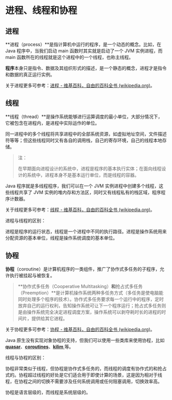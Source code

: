 # 进程、线程和协程

## 进程

**进程（process）**是指计算机中运行的程序，是一个动态的概念。比如，在 Java 程序中，当我们启动 main 函数时其实就是启动了一个 JVM 实例进程，而 main 函数所在的线程就是这个进程中的一个线程，也称主线程。

**程序**本身只是指令、数据及其组织形式的描述，是一个静态的概念，进程才是指令和数据的真正运行实例。

关于进程更多可参考：[进程 - 维基百科，自由的百科全书 (wikipedia.org)](https://zh.wikipedia.org/wiki/行程)。

## 线程

**线程（thread）**是操作系统能够进行运算调度的最小单位，大部分情况下，它被包含在进程内，是进程中实际运作的单位。

同一进程中的多个线程将共享进程中的全部系统资源，如虚拟地址空间，文件描述符等等；但这些线程同时又有各自的调用栈，自己的寄存环境，自己的线程本地存储。

>  注：
>
> 在早期面向进程设计的系统中，进程是程序的基本执行实体；在面向线程设计的系统中，进程本身不是基本运行单位，而是线程的容器。

Java 程序就是多线程程序，我们可以在一个 JVM 实例进程中创建多个线程，这些线程共享了 JVM 实例的堆内存和方法区，同时又有线程私有的栈区域，程序程序计数器。

关于线程更多可参考：[线程 - 维基百科，自由的百科全书 (wikipedia.org)](https://zh.wikipedia.org/wiki/线程)。



进程与线程的区别：

进程是程序的运行状态，线程是一个进程中不同的执行路径。进程是操作系统用来分配资源的基本单位，线程是操作系统调度的基本单位。

## 协程

**协程**（coroutine）是计算机程序的一类组件，推广了协作式多任务的子程序，允许执行被挂起与被恢复。

> **协作式多任务（Cooperative Multitasking）**和**抢占式多任务（Preemption）**是计算机操作系统两种多任务方式（多任务是使电脑能同时处理多个程序的技术）。协作式多任务要求每一个运行中的程序，定时放弃自己的运行权利，告知操作系统可让下一个程序运行；抢占式多任务则是由操作系统完全决定进程调度方案，操作系统可以剥夺耗时长的进程的时间片，提供给其它进程。

关于协程更多可参考：[协程 - 维基百科，自由的百科全书 (wikipedia.org)](https://zh.wikipedia.org/wiki/协程)。

Java 原生没有实现对象协程的支持，但我们可以使用一些类库来使用协程，比如 [**quasar**](https://github.com/puniverse/quasar)、[**coroutines**](https://github.com/offbynull/coroutines)、[**kilim** ](https://github.com/kilim/kilim)等。



线程与协程的区别：

协程非常类似于线程，但协程是协作式多任务的，而线程的调度有协作式的和抢占式的。协程超过线程的好处是它们适合用于即使计算的场景，这是因为相对于线程，在协程之间的切换不需要涉及任何系统调用或任何阻塞调用，切换效率高。

协程是语言层级的，而线程是系统层级的。

